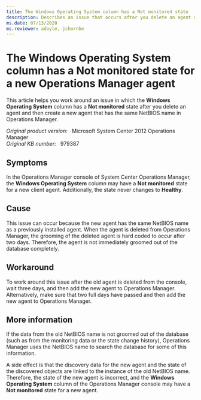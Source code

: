 ```yaml
---
title: The Windows Operating System column has a Not monitored state
description: Describes an issue that occurs after you delete an agent and then create a new agent that has the same NetBIOS name in System Center Operations Manager.
ms.date: 07/13/2020
ms.reviewer: adoyle, jchornbe
---
```

# The Windows Operating System column has a Not monitored state for a new Operations Manager agent

This article helps you work around an issue in which the **Windows Operating System** column has a **Not monitored** state after you delete an agent and then create a new agent that has the same NetBIOS name in Operations Manager.

_Original product version:_ &nbsp; Microsoft System Center 2012 Operations Manager  
_Original KB number:_ &nbsp; 979387

## Symptoms

In the Operations Manager console of System Center Operations Manager, the **Windows Operating System** column may have a **Not monitored** state for a new client agent. Additionally, the state never changes to **Healthy**.

## Cause

This issue can occur because the new agent has the same NetBIOS name as a previously installed agent. When the agent is deleted from Operations Manager, the grooming of the deleted agent is hard coded to occur after two days. Therefore, the agent is not immediately groomed out of the database completely.

## Workaround

To work around this issue after the old agent is deleted from the console, wait three days, and then add the new agent to Operations Manager. Alternatively, make sure that two full days have passed and then add the new agent to Operations Manager.

## More information

If the data from the old NetBIOS name is not groomed out of the database (such as from the monitoring data or the state change history), Operations Manager uses the NetBIOS name to search the database for some of this information.

A side effect is that the discovery data for the new agent and the state of the discovered objects are linked to the instance of the old NetBIOS name. Therefore, the state of the new agent is incorrect, and the **Windows Operating System** column of the Operations Manager console may have a **Not monitored** state for a new agent.
